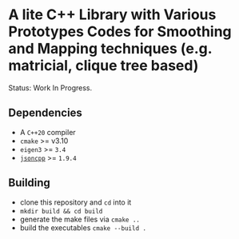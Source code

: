 # A lite C++ Library with Various Prototypes Codes for Smoothing and Mapping techniques (e.g. matricial, clique tree based)

Status: Work In Progress.

## Dependencies

- A `C++20` compiler
- `cmake` >= v3.10
- `eigen3` >= `3.4`
- [`jsoncpp`](https://github.com/open-source-parsers/jsoncpp/) >= `1.9.4` 

## Building

- clone this repository and `cd` into it
- `mkdir build && cd build`
- generate the make files via `cmake ..`
- build the executables `cmake --build .`
